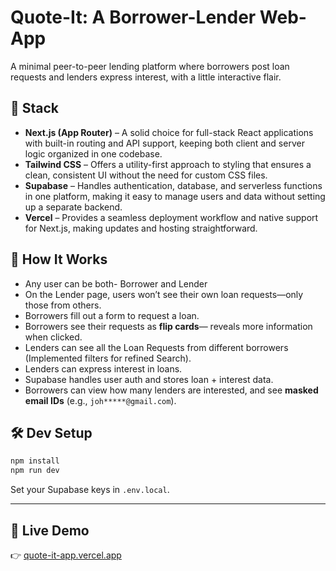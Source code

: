 # Quote-It: A Borrower-Lender Web-App

A minimal peer-to-peer lending platform where borrowers post loan requests and lenders express interest, with a little interactive flair.

## 🚀 Stack

- **Next.js (App Router)** – A solid choice for full-stack React applications with built-in routing and API support, keeping both client and server logic organized in one codebase.  
- **Tailwind CSS** – Offers a utility-first approach to styling that ensures a clean, consistent UI without the need for custom CSS files.  
- **Supabase** – Handles authentication, database, and serverless functions in one platform, making it easy to manage users and data without setting up a separate backend.  
- **Vercel** – Provides a seamless deployment workflow and native support for Next.js, making updates and hosting straightforward.

## 🧠 How It Works

- Any user can be both- Borrower and Lender
- On the Lender page, users won’t see their own loan requests—only those from others.
- Borrowers fill out a form to request a loan.
- Borrowers see their requests as **flip cards**— reveals more information when clicked.
- Lenders can see all the Loan Requests from different borrowers (Implemented filters for refined Search).
- Lenders can express interest in loans.
- Supabase handles user auth and stores loan + interest data.
- Borrowers can view how many lenders are interested, and see **masked email IDs** (e.g., `joh*****@gmail.com`).

## 🛠 Dev Setup

```bash
npm install
npm run dev
````

Set your Supabase keys in `.env.local`.

---

## 🔗 Live Demo

👉 [quote-it-app.vercel.app](https://quote-it-ten.vercel.app/)


